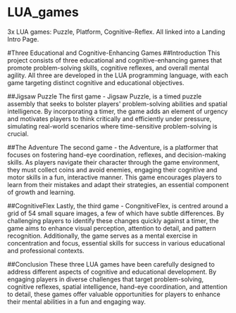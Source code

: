 # LUA_games
3x LUA games: Puzzle, Platform, Cognitive-Reflex. All linked into a Landing Intro Page.

#Three Educational and Cognitive-Enhancing Games
##Introduction
This project consists of three educational and cognitive-enhancing games that promote problem-solving skills, cognitive reflexes, and overall mental agility. All three are developed in the LUA programming language, with each game targeting distinct cognitive and educational objectives.

##Jigsaw Puzzle
The first game - Jigsaw Puzzle, is a timed puzzle assembly that seeks to bolster players' problem-solving abilities and spatial intelligence. By incorporating a timer, the game adds an element of urgency and motivates players to think critically and efficiently under pressure, simulating real-world scenarios where time-sensitive problem-solving is crucial.

##The Adventure
The second game - the Adventure, is a platformer that focuses on fostering hand-eye coordination, reflexes, and decision-making skills. As players navigate their character through the game environment, they must collect coins and avoid enemies, engaging their cognitive and motor skills in a fun, interactive manner. This game encourages players to learn from their mistakes and adapt their strategies, an essential component of growth and learning.

##CognitiveFlex
Lastly, the third game - CongnitiveFlex, is centred around a grid of 54 small square images, a few of which have subtle differences. By challenging players to identify these changes quickly against a timer, the game aims to enhance visual perception, attention to detail, and pattern recognition. Additionally, the game serves as a mental exercise in concentration and focus, essential skills for success in various educational and professional contexts.

##Conclusion
These three LUA games have been carefully designed to address different aspects of cognitive and educational development. By engaging players in diverse challenges that target problem-solving, cognitive reflexes, spatial intelligence, hand-eye coordination, and attention to detail, these games offer valuable opportunities for players to enhance their mental abilities in a fun and engaging way.
